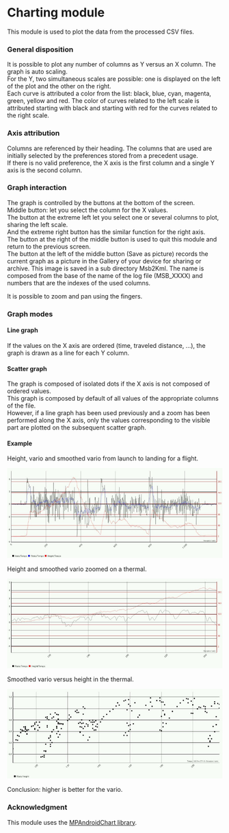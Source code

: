# Charting module

This module is used to plot the data from the processed CSV files.

### General disposition

It is possible to plot any number of columns as Y versus an X column.
The graph is auto scaling.  
For the Y, two simultaneous scales are
possible: one is displayed on the left of the plot and the
other on the right.  
Each curve is attributed a color from the
list: black, blue, cyan, magenta, green, yellow and red.
The color of curves related to the left scale is attributed starting
with black and starting with red for the curves related to the
right scale.  

### Axis attribution

Columns are referenced by their heading. The columns that are
used are initially selected by the preferences stored from a
precedent usage.  
If there is no valid preference, the X axis is
the first column and a single Y axis is the second column.

### Graph interaction

The graph is controlled by the buttons at the bottom of the screen.  
Middle button: let you select the column for the X values.  
The button at the extreme left let you select one or several
columns to plot, sharing the left scale.  
And the extreme right button has the similar function for the right axis.  
The button at the right of the middle button is used to quit this
module and return to the previous screen.  
The button at the left of the middle button (Save as picture) records
the current graph as a picture in the Gallery of your device for
sharing or archive. This image is saved in a sub directory Msb2Kml.
The name is composed from the base of the name of the log file (MSB\_XXXX)
and numbers that are the indexes of the used columns.

It is possible to zoom and pan using the fingers.

### Graph modes

#### Line graph

If the values on the X axis are ordered (time, traveled distance, ...),
the graph is drawn as a line for each Y column.

#### Scatter graph

The graph is composed of isolated dots if the X axis is not composed
of ordered values.  
This graph is composed by default of all values of the appropriate
columns of the file.  
However, if a line graph has been used previously and a zoom has been
performed along the X axis, only the values corresponding to the
visible part are plotted on the subsequent scatter graph.

#### Example

Height, vario and smoothed vario from launch to landing for a flight.

![Full](Gallery/MSB_0109_0_3_4_2.jpg)

Height and smoothed vario zoomed on a thermal.

![Zoomed](Gallery/MSB_0109_0_4_2.jpg)

Smoothed vario versus height in the thermal.

![XY](Gallery/MSB_0109_2_4.jpg)

Conclusion: higher is better for the vario.


### Acknowledgment

This module uses the [MPAndroidChart library](https://github.com/PhilJay/MPAndroidChart).

